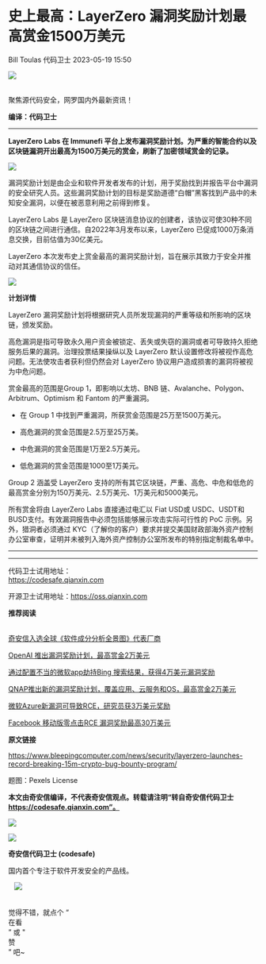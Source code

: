 #  史上最高：LayerZero 漏洞奖励计划最高赏金1500万美元   
Bill Toulas  代码卫士   2023-05-19 15:50  
  
![](https://mmbiz.qpic.cn/mmbiz_gif/Az5ZsrEic9ot90z9etZLlU7OTaPOdibteeibJMMmbwc29aJlDOmUicibIRoLdcuEQjtHQ2qjVtZBt0M5eVbYoQzlHiaw/640?wx_fmt=gif "")  
  
   
聚焦源代码安全，网罗国内外最新资讯！  
  
**编译：代码卫士**  
  
****  
**LayerZero Labs 在 Immunefi 平台上发布漏洞奖励计划。为严重的智能合约以及区块链漏洞开出最高为1500万美元的赏金，刷新了加密领域赏金的记录。**  
  
![](https://mmbiz.qpic.cn/mmbiz_png/oBANLWYScMTViclYLURlxUSBVDaJZ8vLOLmha0R7dKejHSEz6qPibK3sNO2XUmTTibn2Nic1hkeyRCRHtAvzqdaYLg/640?wx_fmt=png "")  
  
  
漏洞奖励计划是由企业和软件开发者发布的计划，用于奖励找到并报告平台中漏洞的安全研究人员。这些漏洞奖励计划的目标是奖励道德“白帽”黑客找到产品中的未知安全漏洞，以便在被恶意利用之前得到修复。  
  
LayerZero Labs 是 LayerZero 区块链消息协议的创建者，该协议可使30种不同的区块链之间进行通信。自2022年3月发布以来，LayerZero 已促成1000万条消息交换，目前估值为30亿美元。  
  
LayerZero 本次发布史上赏金最高的漏洞奖励计划，旨在展示其致力于安全并推动对其通信协议的信任。  
  
  
![](https://mmbiz.qpic.cn/mmbiz_png/oBANLWYScMTViclYLURlxUSBVDaJZ8vLOKVPJUn5AAYnyFGH95XgyibliakM8xicQicVr3PEMn6DyNRE2B6nUYib6TmQ/640?wx_fmt=png "")  
  
  
**计划详情**  
  
  
  
LayerZero 漏洞奖励计划将根据研究人员所发现漏洞的严重等级和所影响的区块链，颁发奖励。  
  
高危漏洞是指可导致永久用户资金被锁定、丢失或失窃的漏洞或者可导致持久拒绝服务后果的漏洞。治理投票结果操纵以及 LayerZero 默认设置修改将被视作高危问题。无法使攻击者获利但仍然会对 LayerZero 协议用户造成损害的漏洞将被视为中危问题。  
  
赏金最高的范围是Group 1，即影响以太坊、BNB 链、Avalanche、Polygon、Arbitrum、Optimism 和 Fantom 的严重漏洞。  
  
- 在 Group 1 中找到严重漏洞，所获赏金范围是25万至1500万美元。  
  
- 高危漏洞的赏金范围是2.5万至25万美。  
  
- 中危漏洞的赏金范围是1万至2.5万美元。  
  
- 低危漏洞的赏金范围是1000至1万美元。  
  
  
  
Group 2 涵盖受 LayerZero 支持的所有其它区块链，严重、高危、中危和低危的最高赏金分别为150万美元、2.5万美元、1万美元和5000美元。  
  
所有赏金将由 LayerZero Labs 直接通过电汇以 Fiat USD或 USDC、USDT和BUSD支付。有效漏洞报告中必须包括能够展示攻击实际可行性的 PoC 示例。另外，猎洞者必须通过 KYC（了解你的客户）要求并提交美国财政部海外资产控制办公室审查，证明并未被列入海外资产控制办公室所发布的特别指定制裁名单中。  
  
  
****  
****  
代码卫士试用地址：  
https://codesafe.qianxin.com  
  
开源卫士试用地址：https://oss.qianxin.com  
  
  
  
  
  
  
  
  
  
  
  
  
**推荐阅读**  
  
[](http://mp.weixin.qq.com/s?__biz=MzI2NTg4OTc5Nw==&mid=2247511052&idx=3&sn=fb116392e405ae62e6c339117fffdb59&chksm=ea949d66dde31470758b6ee8f9dbecdb67ef6c0c8af277f26b83b60dbac95748d28db787a4b4&scene=21#wechat_redirect)  
[奇安信入选全球《软件成分分析全景图》代表厂商](http://mp.weixin.qq.com/s?__biz=MzI2NTg4OTc5Nw==&mid=2247515374&idx=1&sn=8b491039bc40f1e5d4e1b29d8c95f9e7&chksm=ea948d84dde30492f8a6c9953f69dbed1f483b6bc9b4480cab641fbc69459d46bab41cdc4859&scene=21#wechat_redirect)  
  
  
[OpenAI 推出漏洞奖励计划，最高赏金2万美元](http://mp.weixin.qq.com/s?__biz=MzI2NTg4OTc5Nw==&mid=2247516226&idx=1&sn=5e792e5dafde4d77cfdd688736f28c8a&chksm=ea94b128dde3383e614541db7f16f6541e41d277c21c7e45a8763e50d67b280ea5123f8697e6&scene=21#wechat_redirect)  
  
  
[通过配置不当的微软app劫持Bing 搜索结果，获得4万美元漏洞奖励](http://mp.weixin.qq.com/s?__biz=MzI2NTg4OTc5Nw==&mid=2247516114&idx=1&sn=f5e9f50e1c37ba75e607261b2e912282&chksm=ea948eb8dde307ae2d64f8f3e3672eb57e1d5b5e92d34a87f2ce6162682818039452ffca1697&scene=21#wechat_redirect)  
  
  
[QNAP推出新的漏洞奖励计划，覆盖应用、云服务和OS，最高赏金2万美元](http://mp.weixin.qq.com/s?__biz=MzI2NTg4OTc5Nw==&mid=2247515762&idx=1&sn=3de5cd1e8a38ecfddac1ebab20ee6b48&chksm=ea948f18dde3060eb71f9ad5b5a212e250c11191c75766067819d29b3ced5103a9e86c9dd415&scene=21#wechat_redirect)  
  
  
[微软Azure新漏洞可导致RCE，研究员获3万美元奖励](http://mp.weixin.qq.com/s?__biz=MzI2NTg4OTc5Nw==&mid=2247515363&idx=2&sn=36927e449388a6dc1fcc5e7ccbf92a2e&chksm=ea948d89dde3049ffbff2cf56bcfbaa5d4e844e193a9391619d310ac4f075848d0fc66a2cf00&scene=21#wechat_redirect)  
  
  
[Facebook 移动版零点击RCE 漏洞奖励最高30万美元](http://mp.weixin.qq.com/s?__biz=MzI2NTg4OTc5Nw==&mid=2247515059&idx=1&sn=87ed4af95296232ea866a91d30f77384&chksm=ea948ad9dde303cfd0417610250e9a0f2f48f45ba92805d9ab8fb5aa5bf98c5a4bd6aa344c72&scene=21#wechat_redirect)  
  
  
  
  
**原文链接**  
  
  
https://www.bleepingcomputer.com/news/security/layerzero-launches-record-breaking-15m-crypto-bug-bounty-program/  
  
  
题图：Pexels License  
  
  
**本文由奇安信编译，不代表奇安信观点。转载请注明“转自奇安信代码卫士 https://codesafe.qianxin.com”。**  
  
  
  
  
![](https://mmbiz.qpic.cn/mmbiz_jpg/oBANLWYScMSf7nNLWrJL6dkJp7RB8Kl4zxU9ibnQjuvo4VoZ5ic9Q91K3WshWzqEybcroVEOQpgYfx1uYgwJhlFQ/640?wx_fmt=jpeg "")  
  
![](https://mmbiz.qpic.cn/mmbiz_jpg/oBANLWYScMSN5sfviaCuvYQccJZlrr64sRlvcbdWjDic9mPQ8mBBFDCKP6VibiaNE1kDVuoIOiaIVRoTjSsSftGC8gw/640?wx_fmt=jpeg "")  
  
**奇安信代码卫士 (codesafe)**  
  
国内首个专注于软件开发安全的产品线。  
  
   ![](https://mmbiz.qpic.cn/mmbiz_gif/oBANLWYScMQ5iciaeKS21icDIWSVd0M9zEhicFK0rbCJOrgpc09iaH6nvqvsIdckDfxH2K4tu9CvPJgSf7XhGHJwVyQ/640?wx_fmt=gif "")  
  
   
觉得不错，就点个 “  
在看  
” 或 "  
赞  
” 吧~  
  
